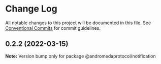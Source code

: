 # Change Log

All notable changes to this project will be documented in this file.
See [Conventional Commits](https://conventionalcommits.org) for commit guidelines.

## 0.2.2 (2022-03-15)

**Note:** Version bump only for package @andromedaprotocol/notification
